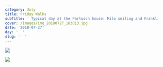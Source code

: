 ```yaml
---
category: July
title: Friday Walks
subTitle: ' Typical day at the Partusch house: Milo smiling and Franklin pouting.  '
cover: /images/img_20180727_163013.jpg
date: '2018-07-27'
day: '  '
slug: '  '
---
```

![](/images/img_20180727_163013.jpg)

![](/images/img_20180727_183637.jpg)
